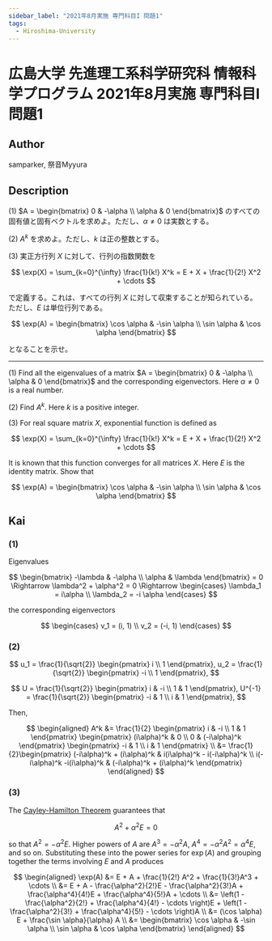 ```yaml
---
sidebar_label: "2021年8月実施 専門科目I 問題1"
tags:
  - Hiroshima-University
---
```

# 広島大学 先進理工系科学研究科 情報科学プログラム 2021年8月実施 専門科目I 問題1


## **Author**
samparker, 祭音Myyura

## **Description**
(1) $A = \begin{bmatrix} 0 & -\alpha \\ \alpha & 0 \end{bmatrix}$ のすべての固有値と固有ベクトルを求めよ。ただし、$\alpha \neq 0$ は実数とする。

(2) $A^k$ を求めよ。ただし、$k$ は正の整数とする。

(3) 実正方行列 $X$ に対して、行列の指数関数を

$$
\exp(X) = \sum_{k=0}^{\infty} \frac{1}{k!} X^k = E + X + \frac{1}{2!} X^2 + \cdots
$$

で定義する。これは、すべての行列 $X$ に対して収束することが知られている。ただし、$E$ は単位行列である。

$$
\exp(A) = \begin{bmatrix} \cos \alpha & -\sin \alpha \\ \sin \alpha & \cos \alpha \end{bmatrix}
$$

となることを示せ。

--------------------------------------------------------

(1) Find all the eigenvalues of a matrix $A = \begin{bmatrix} 0 & -\alpha \\ \alpha & 0 \end{bmatrix}$ and the corresponding eigenvectors. Here $\alpha \neq 0$ is a real number.

(2) Find $A^k$. Here $k$ is a positive integer.

(3) For real square matrix $X$, exponential function is defined as

$$
\exp(X) = \sum_{k=0}^{\infty} \frac{1}{k!} X^k = E + X + \frac{1}{2!} X^2 + \cdots
$$

It is known that this function converges for all matrices $X$. Here $E$ is the identity matrix.
Show that

$$
\exp(A) = \begin{bmatrix} \cos \alpha & -\sin \alpha \\ \sin \alpha & \cos \alpha \end{bmatrix}
$$

## **Kai**
### (1)
Eigenvalues

$$
\begin{bmatrix}
    -\lambda & -\alpha \\
    \alpha & \lambda
\end{bmatrix}
= 0
\Rightarrow
\lambda^2 + \alpha^2 = 0
\Rightarrow
\begin{cases}
    \lambda_1 = i\alpha \\
    \lambda_2 = -i \alpha
\end{cases}
$$

the corresponding eigenvectors

$$
\begin{cases}
    v_1 = (i, 1) \\
    v_2 = (-i, 1)
\end{cases}
$$

### (2)

$$
u_1 = \frac{1}{\sqrt{2}} \begin{pmatrix}
    i \\ 1
\end{pmatrix},
u_2 = \frac{1}{\sqrt{2}} \begin{pmatrix}
    -i \\ 1
\end{pmatrix},
$$

$$
U = \frac{1}{\sqrt{2}} \begin{pmatrix}
    i & -i \\ 1 & 1
\end{pmatrix},
U^{-1} = \frac{1}{\sqrt{2}} \begin{pmatrix}
    -i & 1 \\ i & 1
\end{pmatrix},
$$

Then,

$$
\begin{aligned}
    A^k &= \frac{1}{2} \begin{pmatrix}
    i & -i \\ 1 & 1
\end{pmatrix}
\begin{pmatrix}
    (i\alpha)^k & 0 \\ 0 & (-i\alpha)^k
\end{pmatrix}
\begin{pmatrix}
    -i & 1 \\ i & 1
\end{pmatrix} \\
&= \frac{1}{2}\begin{pmatrix}
    (-i\alpha)^k + (i\alpha)^k & i(i\alpha)^k - i(-i\alpha)^k \\
    i(-i\alpha)^k -i(i\alpha)^k & (-i\alpha)^k + (i\alpha)^k 
\end{pmatrix}
\end{aligned}
$$

### (3)
The [Cayley-Hamilton Theorem](https://en.wikipedia.org/wiki/Cayley%E2%80%93Hamilton_theorem#:~:text=In%20linear%20algebra%2C%20the%20Cayley,satisfies%20its%20own%20characteristic%20equation.) guarantees that

$$
A^2 + \alpha^2 E = 0
$$

so that $A^2 = -\alpha^2 E$. Higher powers of $A$ are $A^3 = -\alpha^2 A$, $A^4 = -\alpha^2 A^2 = \alpha^4 E$, and so on.
Substituting these into the power series for $\exp(A)$ and grouping together the terms involving $E$ and $A$ produces

$$
\begin{aligned}
    \exp(A) &= E + A + \frac{1}{2!} A^2 + \frac{1}{3!}A^3 + \cdots \\
    &= E + A - \frac{\alpha^2}{2!}E - \frac{\alpha^2}{3!}A + \frac{\alpha^4}{4!}E + \frac{\alpha^4}{5!}A + \cdots \\
    &= \left(1 - \frac{\alpha^2}{2!} + \frac{\alpha^4}{4!} - \cdots \right)E + \left(1 - \frac{\alpha^2}{3!} + \frac{\alpha^4}{5!} - \cdots \right)A \\
    &= (\cos \alpha) E + \frac{\sin \alpha}{\alpha} A \\
    &= \begin{bmatrix} \cos \alpha & -\sin \alpha \\ \sin \alpha & \cos \alpha \end{bmatrix}
\end{aligned}
$$